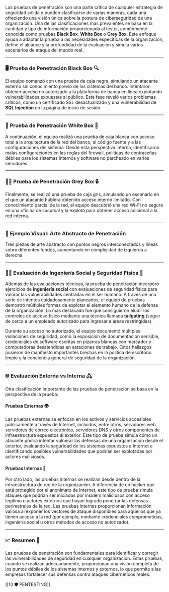 Las pruebas de penetración son una parte crítica de cualquier estrategia de seguridad sólida y pueden clasificarse de varias maneras, cada una ofreciendo una visión única sobre la postura de ciberseguridad de una organización. Una de las clasificaciones más prevalentes se basa en la cantidad y tipo de información proporcionada al tester, comúnmente conocida como pruebas **Black Box**, **White Box** o **Grey Box**. Este enfoque ayuda a adaptar la prueba a las necesidades específicas de la organización, define el alcance y la profundidad de la evaluación y simula varios escenarios de ataque del mundo real.

---

### 🖥️ **Prueba de Penetración Black Box** 🔍

El equipo comenzó con una prueba de caja negra, simulando un atacante externo sin conocimiento previo de los sistemas del banco. Intentaron obtener acceso no autorizado a la plataforma de banca en línea explotando vulnerabilidades expuestas al público. Esta fase reveló varios problemas críticos, como un certificado SSL desactualizado y una vulnerabilidad de **SQL Injection** en la página de inicio de sesión.

---

### 💼 **Prueba de Penetración White Box** 🔑

A continuación, el equipo realizó una prueba de caja blanca con acceso total a la arquitectura de la red del banco, al código fuente y a las configuraciones del sistema. Desde esta perspectiva interna, identificaron malas configuraciones en las reglas del firewall, políticas de contraseñas débiles para los sistemas internos y software no parcheado en varios servidores.

---

### 🕵️‍♂️ **Prueba de Penetración Grey Box** 🔒

Finalmente, se realizó una prueba de caja gris, simulando un escenario en el que un atacante hubiera obtenido acceso interno limitado. Con conocimiento parcial de la red, el equipo descubrió una red Wi-Fi no segura en una oficina de sucursal y la explotó para obtener acceso adicional a la red interna.

---

### 🎨 **Ejemplo Visual: Arte Abstracto de Penetración**

Tres piezas de arte abstracto con puntos negros interconectados y líneas sobre diferentes fondos, aumentando en complejidad de izquierda a derecha.

---

### 🧑‍💻 **Evaluación de Ingeniería Social y Seguridad Física** 🔑

Además de las evaluaciones técnicas, la prueba de penetración incorporó ejercicios de **ingeniería social** con evaluaciones de seguridad física para valorar las vulnerabilidades centradas en el ser humano. A través de una serie de intentos cuidadosamente planeados, el equipo de pruebas demostró múltiples formas de explotar el elemento humano de la defensa de la organización. Lo más destacado fue que consiguieron eludir los controles de acceso físico mediante una técnica llamada **tailgating** (seguir de cerca a un empleado autorizado para ingresar a áreas restringidas).

Durante su acceso no autorizado, el equipo documentó múltiples violaciones de seguridad, como la exposición de documentación sensible, credenciales de software escritas en pizarras blancas con marcador y computadoras desatendidas en estaciones de trabajo. Estos hallazgos pusieron de manifiesto importantes brechas en la política de escritorio limpio y la conciencia general de seguridad de la organización.

---

### 🌐 **Evaluación Externa vs Interna** 🖧

Otra clasificación importante de las pruebas de penetración se basa en la perspectiva de la prueba:

#### **Pruebas Externas** 🌍

Las pruebas externas se enfocan en los activos y servicios accesibles públicamente a través de Internet, incluidos, entre otros, servidores web, servidores de correo electrónico, servidores DNS y otros componentes de infraestructura expuestos al exterior. Este tipo de prueba simula cómo un atacante podría intentar vulnerar las defensas de una organización desde el exterior, evaluando la seguridad de los sistemas expuestos a Internet e identificando posibles vulnerabilidades que podrían ser explotadas por actores maliciosos.

#### **Pruebas Internas** 🏢

Por otro lado, las pruebas internas se realizan desde dentro de la infraestructura de red de la organización. A diferencia de un hacker que está protegido por el anonimato de Internet, este tipo de prueba simula ataques que podrían ser iniciados por insiders maliciosos con acceso legítimo o actores externos que hayan logrado penetrar las defensas perimetrales de la red. Las pruebas internas proporcionan información valiosa al exponer los vectores de ataque disponibles para aquellos que ya tienen acceso a la red (por ejemplo, mediante credenciales comprometidas, ingeniería social u otros métodos de acceso no autorizado).

---

### 📈 **Resumen** 📝

Las pruebas de penetración son fundamentales para identificar y corregir las vulnerabilidades de seguridad en cualquier organización. Estas pruebas, cuando se realizan adecuadamente, proporcionan una visión completa de los puntos débiles de los sistemas internos y externos, lo que permite a las empresas fortalecer sus defensas contra ataques cibernéticos reales.

[[10 🛡️ PENTESTING]]
